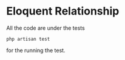 # Eloquent Relationship

All the code are under the tests

```
php artisan test
```

for the running the test.